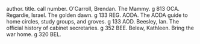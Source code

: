 author.  title.  call number.
O'Carroll, Brendan.  The Mammy.  g 813 OCA.
Regardie, Israel.  The golden dawn.  g 133 REG.
AODA.  The AODA guide to home circles, study groups, and groves.  g 133 AOD.
Beesley, Ian.  The official history of cabinet secretaries.  g 352 BEE.
Belew, Kathleen.  Bring the war home.  g 320 BEL.
